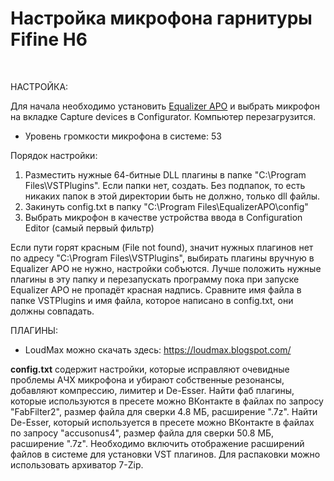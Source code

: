 # Настройка микрофона гарнитуры Fifine H6

<br>

НАСТРОЙКА:

Для начала необходимо установить <a href="https://sourceforge.net/projects/equalizerapo/files/1.3/EqualizerAPO64-1.3.exe/download">Equalizer APO</a> и выбрать микрофон на вкладке Capture devices в Configurator. Компьютер перезагрузится.

* Уровень громкости микрофона в системе: 53<br>

Порядок настройки:

1. Разместить нужные 64-битные DLL плагины в папке "C:\Program Files\VSTPlugins\". Если папки нет, создать. Без подпапок, то есть никаких папок в этой директории быть не должно, только dll файлы.<br>
2. Закинуть config.txt в папку "C:\Program Files\EqualizerAPO\config\"<br>
3. Выбрать микрофон в качестве устройства ввода в Configuration Editor (самый первый фильтр)<br>

Если пути горят красным (File not found), значит нужных плагинов нет по адресу "C:\Program Files\VSTPlugins\", выбирать плагины вручную в Equalizer APO не нужно, настройки собъются. Лучше положить нужные плагины в эту папку и перезапускать программу пока при запуске Equalizer APO не пропадёт красная надпись. Сравните имя файла в папке VSTPlugins и имя файла, которое написано в config.txt, они должны совпадать.<br>

ПЛАГИНЫ:

* LoudMax можно скачать здесь: https://loudmax.blogspot.com/<br>

<b>config.txt</b> содержит настройки, которые исправляют очевидные проблемы АЧХ микрофона и убирают собственные резонансы, добавляют компрессию, лимитер и De-Esser. Найти фаб плагины, которые используются в пресете можно ВКонтакте в файлах по запросу "FabFilter2", размер файла для сверки 4.8 МБ, расширение ".7z". Найти De-Esser, который используется в пресете можно ВКонтакте в файлах по запросу "accusonus4", размер файла для сверки 50.8 МБ, расширение ".7z". Необходимо включить отображение расширений файлов в системе для установки VST плагинов. Для распаковки можно использовать архиватор 7-Zip.
